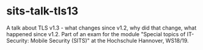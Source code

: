 # sits-talk-tls13
A talk about TLS v1.3 - what changes since v1.2, why did that change, what happened since v1.2.  Part of an exam for the module "Special topics of IT-Security: Mobile Security (SITS)" at the Hochschule Hannover, WS18/19. 
